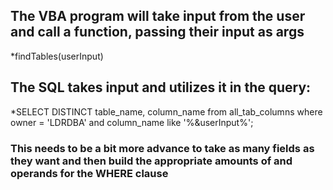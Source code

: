 ## The VBA program will take input from the user and call a function, passing their input as args


*findTables(userInput)


## The SQL takes input and utilizes it in the query:

*SELECT DISTINCT table_name, column_name from all_tab_columns where owner = 'LDRDBA' and column_name like '%&userInput%';

### This needs to be a bit more advance to take as many fields as they want and then build the appropriate amounts of and operands for the WHERE clause